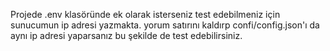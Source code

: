 Projede .env klasöründe ek olarak isterseniz test edebilmeniz için sunucumun ip adresi yazmakta. yorum satırını kaldırp confi/config.json'ı da aynı ip adresi yaparsanız bu şekilde de test edebilirsiniz.
